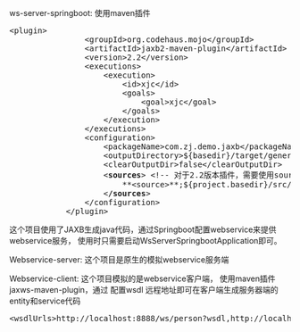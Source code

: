 ws-server-springboot: 
使用maven插件
<pre>
&lt;plugin>
                &lt;groupId>org.codehaus.mojo&lt;/groupId>
                &lt;artifactId>jaxb2-maven-plugin&lt;/artifactId&gt;
                &lt;version>2.2&lt;/version&gt;
                &lt;executions&gt;
                    &lt;execution&gt;
                        &lt;id>xjc&lt;/id&gt;
                        &lt;goals>
                            &lt;goal>xjc&lt;/goal&gt;
                        &lt;/goals>
                    &lt;/execution>
                &lt;/executions>
                &lt;configuration>
                    &lt;packageName>com.zj.demo.jaxb&lt;/packageName>
                    &lt;outputDirectory>${basedir}/target/generated-sources/jaxb&lt;/outputDirectory&gt;
                    &lt;clearOutputDir>false&lt;/clearOutputDir>
                    &lt;<strong>sources</strong>&gt; &lt;!-- 对于2.2版本插件，需要使用sources标签来指定xsd所在的位置 -->
                        **&lt;source&gt**;${project.basedir}/src/main/resources/xsd/**&lt;/source>**
                    &lt;<strong>/sources</strong>&gt;
                &lt;/configuration&gt;
            &lt;/plugin&gt;
</pre>
这个项目使用了JAXB生成java代码，通过Springboot配置webservice来提供webservice服务，
使用时只需要启动WsServerSpringbootApplication即可。

Webservice-server:
这个项目是原生的模拟webservice服务端

Webservice-client:
这个项目模拟的是webservice客户端， 使用maven插件jaxws-maven-plugin，通过
配置wsdl 远程地址即可在客户端生成服务器端的entity和service代码
<pre>
&lt;wsdlUrls&gt;http://localhost:8888/ws/person?wsdl,http://localhost:8080/ws/students.wsdl&lt;/wsdlUrls&gt;    
</pre>
